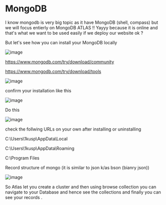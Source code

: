 # MongoDB

I know mongodb is very big topic as it have MongoDB (shell, compass) but we will focus entierly on MongoDB ATLAS !! Yayyy because it is online and that's what 
we want to be used easily if we deploy our website ok ?

But let's see how you can install your MongoDB locally 

![image](https://user-images.githubusercontent.com/63403330/182085477-ee974451-c805-4603-9ce8-2e422ef5ffb1.png)

https://www.mongodb.com/try/download/community

https://www.mongodb.com/try/download/tools



![image](https://user-images.githubusercontent.com/63403330/182086368-2234783c-c0d7-4b16-bd95-feee57ce2175.png)


confirm your installation like this 

![image](https://user-images.githubusercontent.com/63403330/182086762-72eed64f-3202-4089-afb2-5ca5038f0e8c.png)

Do this 


![image](https://user-images.githubusercontent.com/63403330/182086877-4df20d23-7cbc-404e-85d5-9f33651bf6b0.png)


check the follwing URLs on your own after installing or uninstalling 

C:\Users\1kusp\AppData\Local

C:\Users\1kusp\AppData\Roaming

C:\Program Files

Record structure of mongo (it is similar to json k/as bson (bianry json))

![image](https://user-images.githubusercontent.com/63403330/182087245-7bc3c646-f269-40b0-9283-129fe96fb159.png)




So Atlas let you create a cluster and then using browse collection you can navigate to your Database and hence see the collections and finally you can see your records .


